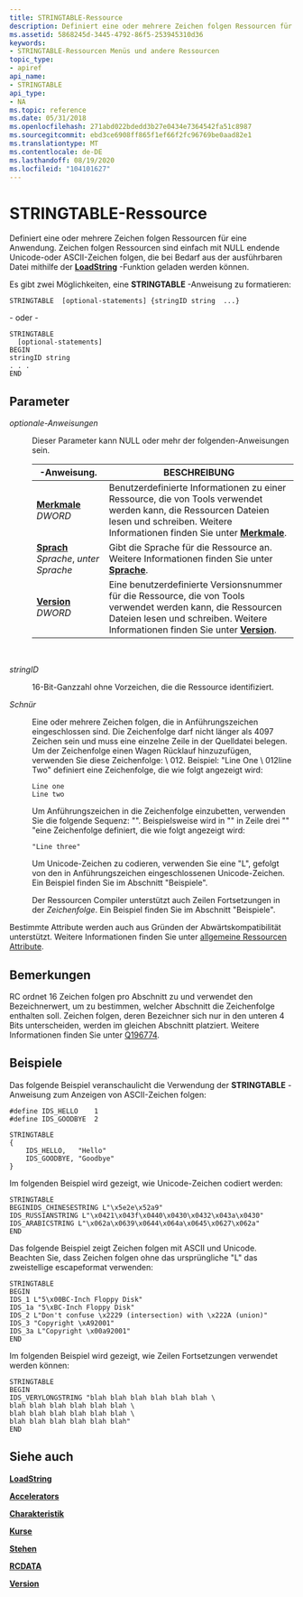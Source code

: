 ```yaml
---
title: STRINGTABLE-Ressource
description: Definiert eine oder mehrere Zeichen folgen Ressourcen für eine Anwendung. Zeichen folgen Ressourcen sind einfach mit NULL endende Unicode-oder ASCII-Zeichen folgen, die bei Bedarf aus der ausführbaren Datei mithilfe der LoadString-Funktion geladen werden können.
ms.assetid: 5868245d-3445-4792-86f5-253945310d36
keywords:
- STRINGTABLE-Ressourcen Menüs und andere Ressourcen
topic_type:
- apiref
api_name:
- STRINGTABLE
api_type:
- NA
ms.topic: reference
ms.date: 05/31/2018
ms.openlocfilehash: 271abd022bdedd3b27e0434e7364542fa51c8987
ms.sourcegitcommit: ebd3ce6908ff865f1ef66f2fc96769be0aad82e1
ms.translationtype: MT
ms.contentlocale: de-DE
ms.lasthandoff: 08/19/2020
ms.locfileid: "104101627"
---
```

# <a name="stringtable-resource"></a>STRINGTABLE-Ressource

Definiert eine oder mehrere Zeichen folgen Ressourcen für eine Anwendung. Zeichen folgen Ressourcen sind einfach mit NULL endende Unicode-oder ASCII-Zeichen folgen, die bei Bedarf aus der ausführbaren Datei mithilfe der [**LoadString**](/windows/win32/api/winuser/nf-winuser-loadstringa) -Funktion geladen werden können.

Es gibt zwei Möglichkeiten, eine **STRINGTABLE** -Anweisung zu formatieren:

``` syntax
STRINGTABLE  [optional-statements] {stringID string  ...}
```

\- oder -

``` syntax
STRINGTABLE
  [optional-statements]
BEGIN
stringID string
. . .
END
```

## <a name="parameters"></a>Parameter

<dl> <dt>

<span id="optional-statements"></span><span id="OPTIONAL-STATEMENTS"></span>*optionale-Anweisungen*
</dt> <dd>

Dieser Parameter kann NULL oder mehr der folgenden-Anweisungen sein.



| -Anweisung.                                                        | BESCHREIBUNG                                                                                                                                                                             |
|------------------------------------------------------------------|-----------------------------------------------------------------------------------------------------------------------------------------------------------------------------------------|
| [**Merkmale**](characteristics-statement.md) *DWORD*     | Benutzerdefinierte Informationen zu einer Ressource, die von Tools verwendet werden kann, die Ressourcen Dateien lesen und schreiben. Weitere Informationen finden Sie unter [**Merkmale**](characteristics-statement.md). |
| [**Sprach**](language-statement.md) *Sprache*, *unter Sprache* | Gibt die Sprache für die Ressource an. Weitere Informationen finden Sie unter [**Sprache**](language-statement.md).                                                                              |
| [**Version**](version-statement.md) *DWORD*                     | Eine benutzerdefinierte Versionsnummer für die Ressource, die von Tools verwendet werden kann, die Ressourcen Dateien lesen und schreiben. Weitere Informationen finden Sie unter [**Version**](version-statement.md).              |



 

</dd> <dt>

<span id="stringID"></span><span id="stringid"></span><span id="STRINGID"></span>*stringID*
</dt> <dd>

16-Bit-Ganzzahl ohne Vorzeichen, die die Ressource identifiziert.

</dd> <dt>

<span id="string"></span><span id="STRING"></span>*Schnür*
</dt> <dd>

Eine oder mehrere Zeichen folgen, die in Anführungszeichen eingeschlossen sind. Die Zeichenfolge darf nicht länger als 4097 Zeichen sein und muss eine einzelne Zeile in der Quelldatei belegen. Um der Zeichenfolge einen Wagen Rücklauf hinzuzufügen, verwenden Sie diese Zeichenfolge: \\ 012. Beispiel: "Line One \\ 012line Two" definiert eine Zeichenfolge, die wie folgt angezeigt wird:

``` syntax
Line one
Line two
```

Um Anführungszeichen in die Zeichenfolge einzubetten, verwenden Sie die folgende Sequenz: "". Beispielsweise wird in "" in Zeile drei "" "eine Zeichenfolge definiert, die wie folgt angezeigt wird:

``` syntax
"Line three"
```

Um Unicode-Zeichen zu codieren, verwenden Sie eine "L", gefolgt von den in Anführungszeichen eingeschlossenen Unicode-Zeichen. Ein Beispiel finden Sie im Abschnitt "Beispiele".

Der Ressourcen Compiler unterstützt auch Zeilen Fortsetzungen in der *Zeichenfolge*. Ein Beispiel finden Sie im Abschnitt "Beispiele".

</dd> </dl>

Bestimmte Attribute werden auch aus Gründen der Abwärtskompatibilität unterstützt. Weitere Informationen finden Sie unter [allgemeine Ressourcen Attribute](common-resource-attributes.md).

## <a name="remarks"></a>Bemerkungen

RC ordnet 16 Zeichen folgen pro Abschnitt zu und verwendet den Bezeichnerwert, um zu bestimmen, welcher Abschnitt die Zeichenfolge enthalten soll. Zeichen folgen, deren Bezeichner sich nur in den unteren 4 Bits unterscheiden, werden im gleichen Abschnitt platziert. Weitere Informationen finden Sie unter [Q196774](https://support.microsoft.com/kb/196774).

## <a name="examples"></a>Beispiele

Das folgende Beispiel veranschaulicht die Verwendung der **STRINGTABLE** -Anweisung zum Anzeigen von ASCII-Zeichen folgen:

``` syntax
#define IDS_HELLO    1
#define IDS_GOODBYE  2

STRINGTABLE
{
    IDS_HELLO,   "Hello"
    IDS_GOODBYE, "Goodbye"
} 
```

Im folgenden Beispiel wird gezeigt, wie Unicode-Zeichen codiert werden:

``` syntax
STRINGTABLE
BEGINIDS_CHINESESTRING L"\x5e2e\x52a9"
IDS_RUSSIANSTRING L"\x0421\x043f\x0440\x0430\x0432\x043a\x0430"
IDS_ARABICSTRING L"\x062a\x0639\x0644\x064a\x0645\x0627\x062a"
END
```

Das folgende Beispiel zeigt Zeichen folgen mit ASCII und Unicode. Beachten Sie, dass Zeichen folgen ohne das ursprüngliche "L" das zweistellige escapeformat verwenden:

``` syntax
STRINGTABLE
BEGIN
IDS_1 L"5\x00BC-Inch Floppy Disk"
IDS_1a "5\xBC-Inch Floppy Disk"
IDS_2 L"Don't confuse \x2229 (intersection) with \x222A (union)"
IDS_3 "Copyright \xA92001"
IDS_3a L"Copyright \x00a92001"
END
```

Im folgenden Beispiel wird gezeigt, wie Zeilen Fortsetzungen verwendet werden können:

``` syntax
STRINGTABLE
BEGIN
IDS_VERYLONGSTRING "blah blah blah blah blah blah \
blah blah blah blah blah blah \
blah blah blah blah blah blah \
blah blah blah blah blah blah"
END
```

## <a name="see-also"></a>Siehe auch

<dl> <dt>

[**LoadString**](/windows/win32/api/winuser/nf-winuser-loadstringa)
</dt> <dt>

[**Accelerators**](accelerators-resource.md)
</dt> <dt>

[**Charakteristik**](characteristics-statement.md)
</dt> <dt>

[**Kurse**](language-statement.md)
</dt> <dt>

[**Stehen**](menu-resource.md)
</dt> <dt>

[**RCDATA**](rcdata-resource.md)
</dt> <dt>

[**Version**](version-statement.md)
</dt> </dl>

 

 